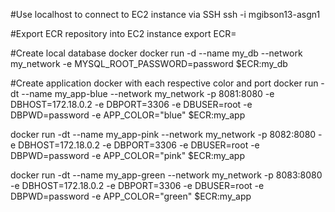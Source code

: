 #Use localhost to connect to EC2 instance via SSH
ssh -i mgibson13-asgn1 <instance public ip>

#Export ECR repository into EC2 instance
export ECR=<ECR repsorirtory URL>

#Create local database docker
docker run -d --name my_db --network my_network -e MYSQL_ROOT_PASSWORD=password $ECR:my_db

#Create application docker with each respective color and port
docker run -dt --name my_app-blue --network my_network -p 8081:8080  -e DBHOST=172.18.0.2 -e DBPORT=3306 -e  DBUSER=root -e DBPWD=password  -e APP_COLOR="blue" $ECR:my_app

docker run -dt --name my_app-pink --network my_network -p 8082:8080  -e DBHOST=172.18.0.2 -e DBPORT=3306 -e  DBUSER=root -e DBPWD=password  -e APP_COLOR="pink" $ECR:my_app

docker run -dt --name my_app-green --network my_network -p 8083:8080  -e DBHOST=172.18.0.2 -e DBPORT=3306 -e  DBUSER=root -e DBPWD=password  -e APP_COLOR="green" $ECR:my_app
